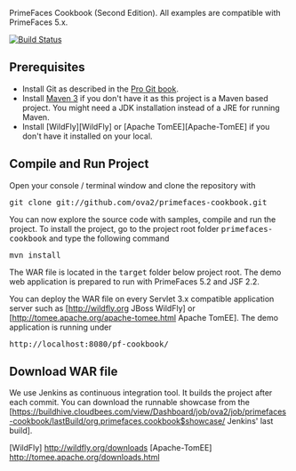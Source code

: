 PrimeFaces Cookbook (Second Edition). All examples are compatible with PrimeFaces 5.x.

[![Build Status](https://travis-ci.org/ova2/primefaces-cookbook.svg)](https://travis-ci.org/ova2/primefaces-cookbook)

Prerequisites
-------------

* Install Git as described in the [Pro Git book][Pro-Git-book].
* Install [Maven 3][Maven-3] if you don't have it as this project is a Maven based project. You might need a JDK installation instead of a JRE for running Maven.
* Install [WildFly][WildFly] or [Apache TomEE][Apache-TomEE] if you don't have it installed on your local.

Compile and Run Project
-----------------------

Open your console / terminal window and clone the repository with

<pre>
git clone git://github.com/ova2/primefaces-cookbook.git
</pre>

You can now explore the source code with samples, compile and run the project. To install the project, go to the project root folder <tt>primefaces-cookbook</tt> and type the following command

<pre>
mvn install
</pre>

The WAR file is located in the <tt>target</tt> folder below project root. The demo web application is prepared to run with PrimeFaces 5.2 and JSF 2.2.

You can deploy the WAR file on every Servlet 3.x compatible application server such as [http://wildfly.org JBoss WildFly] or [http://tomee.apache.org/apache-tomee.html Apache TomEE].
The demo application is running under

<pre>
http://localhost:8080/pf-cookbook/
</pre>

Download WAR file
-----------------

We use Jenkins as continuous integration tool. It builds the project after each commit. You can download the runnable showcase from the [https://buildhive.cloudbees.com/view/Dashboard/job/ova2/job/primefaces-cookbook/lastBuild/org.primefaces.cookbook$showcase/ Jenkins' last build].

[Pro-Git-book]: http://git-scm.com/book/en/Getting-Started-Installing-Git
[Maven-3]: http://maven.apache.org/
[WildFly] http://wildfly.org/downloads
[Apache-TomEE] http://tomee.apache.org/downloads.html